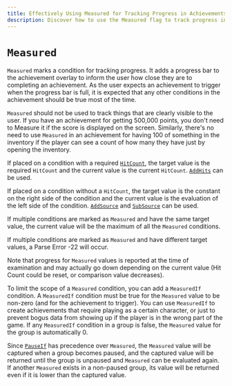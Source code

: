 ```yaml
---
title: Effectively Using Measured for Tracking Progress in Achievements
description: Discover how to use the Measured flag to track progress in achievement conditions, manage progress bars, and optimize user experience by providing real-time feedback on achievement completion.
---
```


# `Measured`

`Measured` marks a condition for tracking progress. It adds a progress bar to the achievement overlay to inform the user how close they are to completing an achievement. As the user expects an achievement to trigger when the progress bar is full, it is expected that any other conditions in the achievement should be true most of the time.

`Measured` should not be used to track things that are clearly visible to the user. If you have an achievement for getting 500,000 points, you don't need to Measure it if the score is displayed on the screen. Similarly, there's no need to use `Measured` in an achievement for having 100 of something in the inventory if the player can see a count of how many they have just by opening the inventory.

If placed on a condition with a required [`HitCount`](/developer-docs/hit-counts), the target value is the required `HitCount` and the current value is the current `HitCount`. [`AddHits`](/developer-docs/flags/addhits-subhits) can be used.

If placed on a condition without a `HitCount`, the target value is the constant on the right side of the condition and the current value is the evaluation of the left side of the condition. [`AddSource`](/developer-docs/flags/addsource) and [`SubSource`](/developer-docs/flags/subsource) can be used.

If multiple conditions are marked as `Measured` and have the same target value, the current value will be the maximum of all the `Measured` conditions.

If multiple conditions are marked as `Measured` and have different target values, a Parse Error -22 will occur.

Note that progress for `Measured` values is reported at the time of examination and may actually go down depending on the current value (Hit Count could be reset, or comparison value decreases).

To limit the scope of a `Measured` condition, you can add a `MeasuredIf` condition. A `MeasuredIf` condition must be true for the `Measured` value to be non-zero (and for the achievement to trigger). You can use `MeasuredIf` to create achievements that require playing as a certain character, or just to prevent bogus data from showing up if the player is in the wrong part of the game. If any `MeasuredIf` condition in a group is false, the `Measured` value for the group is automatically 0.

Since [`PauseIf`](/developer-docs/flags/pauseif) has precedence over `Measured`, the `Measured` value will be captured when a group becomes paused, and the captured value will be returned until the group is unpaused and `Measured` can be evaluated again. If another `Measured` exists in a non-paused group, its value will be returned even if it is lower than the captured value.
